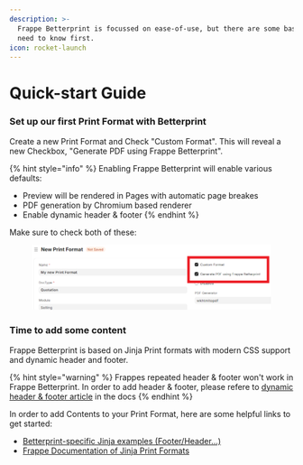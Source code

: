 ```yaml
---
description: >-
  Frappe Betterprint is focussed on ease-of-use, but there are some basics you
  need to know first.
icon: rocket-launch
---
```


# Quick-start Guide

### Set up our first Print Format with Betterprint

Create a new Print Format and Check "Custom Format". This will reveal a new Checkbox, "Generate PDF using Frappe Betterprint".&#x20;

{% hint style="info" %}
Enabling Frappe Betterprint will enable various defaults:&#x20;

* Preview will be rendered in Pages with automatic page breakes
* PDF generation by Chromium based renderer
* Enable dynamic header & footer
{% endhint %}

Make sure to check both of these:

<figure><img src=".gitbook/assets/grafik.png" alt=""><figcaption></figcaption></figure>

### Time to add some content

Frappe Betterprint is based on Jinja Print formats with modern CSS support and dynamic header and footer.&#x20;

{% hint style="warning" %}
Frappes repeated header & footer won't work in Frappe Betterprint. In order to add header  & footer, please refere to [dynamic header & footer article](features/dynamic-header-and-footer.md) in the docs
{% endhint %}

In order to add Contents to your Print Format, here are some helpful links to get started:&#x20;

* [Betterprint-specific Jinja examples (Footer/Header...)](features/betterprint-specific-jinja-examples.md)
* [Frappe Documentation of Jinja Print Formats](https://docs.frappe.io/erpnext/user/manual/en/records-print-format#html-print-format)

